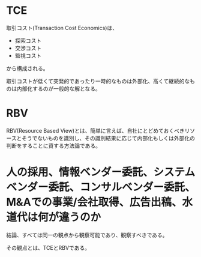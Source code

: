 # TCE

取引コスト(Transaction Cost Economics)は、

- 探索コスト
- 交渉コスト
- 監視コスト

から構成される。

取引コストが低くて突発的であったり一時的なものは外部化、高くて継続的なものは内部化するのが一般的な解となる。


# RBV

RBV(Resource Based View)とは、簡単に言えば、自社にとどめておくべきリソースとそうでないものを識別し、その識別結果に応じて内部化もしくは外部化の判断をすることに資する方法論である。


# 人の採用、情報ベンダー委託、システムベンダー委託、コンサルベンダー委託、M&Aでの事業/会社取得、広告出稿、水道代は何が違うのか

結論、すべては同一の観点から観察可能であり、観察すべきである。

その観点とは、TCEとRBVである。
